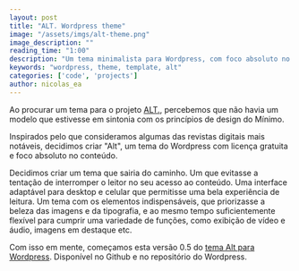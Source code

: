 ```yaml
---
layout: post
title: "ALT. Wordpress theme"
image: "/assets/imgs/alt-theme.png"
image_description: ""
reading_time: "1:00"
description: "Um tema minimalista para Wordpress, com foco absoluto no conteúdo."
keywords: "wordpress, theme, template, alt"
categories: ['code', 'projects']
author: nicolas_ea
---
```


Ao procurar um tema para o projeto <a href="https://alt.minimo.io" target="_blank">ALT.</a>, percebemos que não havia um modelo que estivesse em sintonia com os princípios de design do Mínimo.

Inspirados pelo que consideramos algumas das revistas digitais mais notáveis, decidimos criar "Alt", um tema do Wordpress com licença gratuita e foco absoluto no conteúdo.

Decidimos criar um tema que sairia do caminho. Um que evitasse a tentação de interromper o leitor no seu acesso ao conteúdo.
Uma interface adaptável para desktop e celular que permitisse uma bela experiência de leitura. Um tema com os elementos indispensáveis, que priorizasse a beleza das imagens e da tipografia, e ao mesmo tempo suficientemente flexível para cumprir uma variedade de funções, como exibição de vídeo e áudio, imagens em destaque etc.

Com isso em mente, começamos esta versão 0.5 do <u>tema Alt para Wordpress</u>. Disponível no Github e no repositório do Wordpress.
